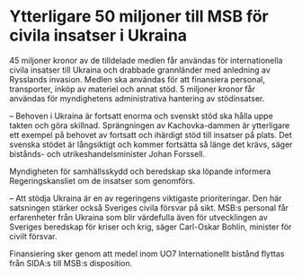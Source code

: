 # Ytterligare 50 miljoner till MSB för civila insatser i Ukraina

45 miljoner kronor av de tilldelade medlen får användas för internationella civila insatser till Ukraina och drabbade grannländer med anledning av Rysslands invasion. Medlen ska användas för att finansiera personal, transporter, inköp av materiel och annat stöd. 5 miljoner kronor får användas för myndighetens administrativa hantering av stödinsatser.

– Behoven i Ukraina är fortsatt enorma och svenskt stöd ska hålla uppe takten och göra skillnad. Sprängningen av Kachovka\-dammen är ytterligare ett exempel på behovet av fortsatt och ihärdigt stöd till insatser på plats. Det svenska stödet är långsiktigt och kommer fortsätta så länge det krävs, säger bistånds\- och utrikeshandelsminister Johan Forssell.

Myndigheten för samhällsskydd och beredskap ska löpande informera Regeringskansliet om de insatser som genomförs.

– Att stödja Ukraina är en av regeringens viktigaste prioriteringar. Den här satsningen stärker också Sveriges civila försvar på sikt. MSB:s personal får erfarenheter från Ukraina som blir värdefulla även för utvecklingen av Sveriges beredskap för kriser och krig, säger Carl\-Oskar Bohlin, minister för civilt försvar.

Finansiering sker genom att medel inom UO7 Internationellt bistånd flyttas från SIDA:s till MSB:s disposition.
